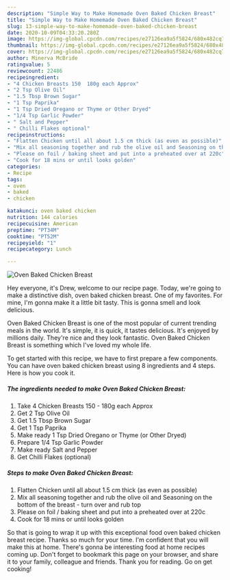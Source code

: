 ```yaml
---
description: "Simple Way to Make Homemade Oven Baked Chicken Breast"
title: "Simple Way to Make Homemade Oven Baked Chicken Breast"
slug: 13-simple-way-to-make-homemade-oven-baked-chicken-breast
date: 2020-10-09T04:33:20.280Z
image: https://img-global.cpcdn.com/recipes/e27126ea9a5f5824/680x482cq70/oven-baked-chicken-breast-recipe-main-photo.jpg
thumbnail: https://img-global.cpcdn.com/recipes/e27126ea9a5f5824/680x482cq70/oven-baked-chicken-breast-recipe-main-photo.jpg
cover: https://img-global.cpcdn.com/recipes/e27126ea9a5f5824/680x482cq70/oven-baked-chicken-breast-recipe-main-photo.jpg
author: Minerva McBride
ratingvalue: 5
reviewcount: 22486
recipeingredient:
- "4 Chicken Breasts 150  180g each Approx"
- "2 Tsp Olive Oil"
- "1.5 Tbsp Brown Sugar"
- "1 Tsp Paprika"
- "1 Tsp Dried Oregano or Thyme or Other Dryed"
- "1/4 Tsp Garlic Powder"
- " Salt and Pepper"
- " Chilli Flakes optional"
recipeinstructions:
- "Flatten Chicken until all about 1.5 cm thick (as even as possible)"
- "Mix all seasoning together and rub the olive oil and Seasoning on the bottom of the breast - turn over and rub top"
- "Please on foil / baking sheet and put into a preheated over at 220c"
- "Cook for 18 mins or until looks golden"
categories:
- Recipe
tags:
- oven
- baked
- chicken

katakunci: oven baked chicken 
nutrition: 144 calories
recipecuisine: American
preptime: "PT34M"
cooktime: "PT52M"
recipeyield: "1"
recipecategory: Lunch

---
```



![Oven Baked Chicken Breast](https://img-global.cpcdn.com/recipes/e27126ea9a5f5824/680x482cq70/oven-baked-chicken-breast-recipe-main-photo.jpg)

Hey everyone, it's Drew, welcome to our recipe page. Today, we're going to make a distinctive dish, oven baked chicken breast. One of my favorites. For mine, I'm gonna make it a little bit tasty. This is gonna smell and look delicious.



Oven Baked Chicken Breast is one of the most popular of current trending meals in the world. It's simple, it is quick, it tastes delicious. It's enjoyed by millions daily. They're nice and they look fantastic. Oven Baked Chicken Breast is something which I've loved my whole life.


To get started with this recipe, we have to first prepare a few components. You can have oven baked chicken breast using 8 ingredients and 4 steps. Here is how you cook it.

<!--inarticleads1-->

##### The ingredients needed to make Oven Baked Chicken Breast:

1. Take 4 Chicken Breasts 150 - 180g each Approx
1. Get 2 Tsp Olive Oil
1. Get 1.5 Tbsp Brown Sugar
1. Get 1 Tsp Paprika
1. Make ready 1 Tsp Dried Oregano or Thyme (or Other Dryed)
1. Prepare 1/4 Tsp Garlic Powder
1. Make ready  Salt and Pepper
1. Get  Chilli Flakes (optional)




<!--inarticleads2-->

##### Steps to make Oven Baked Chicken Breast:

1. Flatten Chicken until all about 1.5 cm thick (as even as possible)
1. Mix all seasoning together and rub the olive oil and Seasoning on the bottom of the breast - turn over and rub top
1. Please on foil / baking sheet and put into a preheated over at 220c
1. Cook for 18 mins or until looks golden




So that is going to wrap it up with this exceptional food oven baked chicken breast recipe. Thanks so much for your time. I'm confident that you will make this at home. There's gonna be interesting food at home recipes coming up. Don't forget to bookmark this page on your browser, and share it to your family, colleague and friends. Thank you for reading. Go on get cooking!
